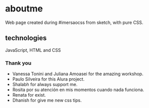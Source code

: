 # aboutme
Web page created during #imersaocss from sketch, with pure CSS.


## technologies
JavaScript, HTML and CSS

### Thank you
- Vanessa Tonini and Juliana Amoasei for the amazing workshop.
- Paulo Silveira for this Alura project.
- Shalabh for always support me.
- Rosita por su atención en mis momentos cuando nada funciona.
- Renata for exist.
- Dhanish for give me new css tips.

